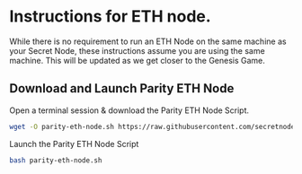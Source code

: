 # Instructions for ETH node.
While there is no requirement to run an ETH Node on the same machine as your Secret Node, these instructions assume you are using the same machine. This will be updated as we get closer to the Genesis Game.

## Download and Launch Parity ETH Node

Open a terminal session & download the Parity ETH Node Script.

```bash
wget -O parity-eth-node.sh https://raw.githubusercontent.com/secretnodes/scripts/master/parity-eth-node.sh
```

Launch the Parity ETH Node Script

```bash
bash parity-eth-node.sh
```
